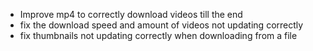 - Improve mp4 to correctly download videos till the end
- fix the download speed and amount of videos not updating correctly
- fix thumbnails not updating correctly when downloading from a file